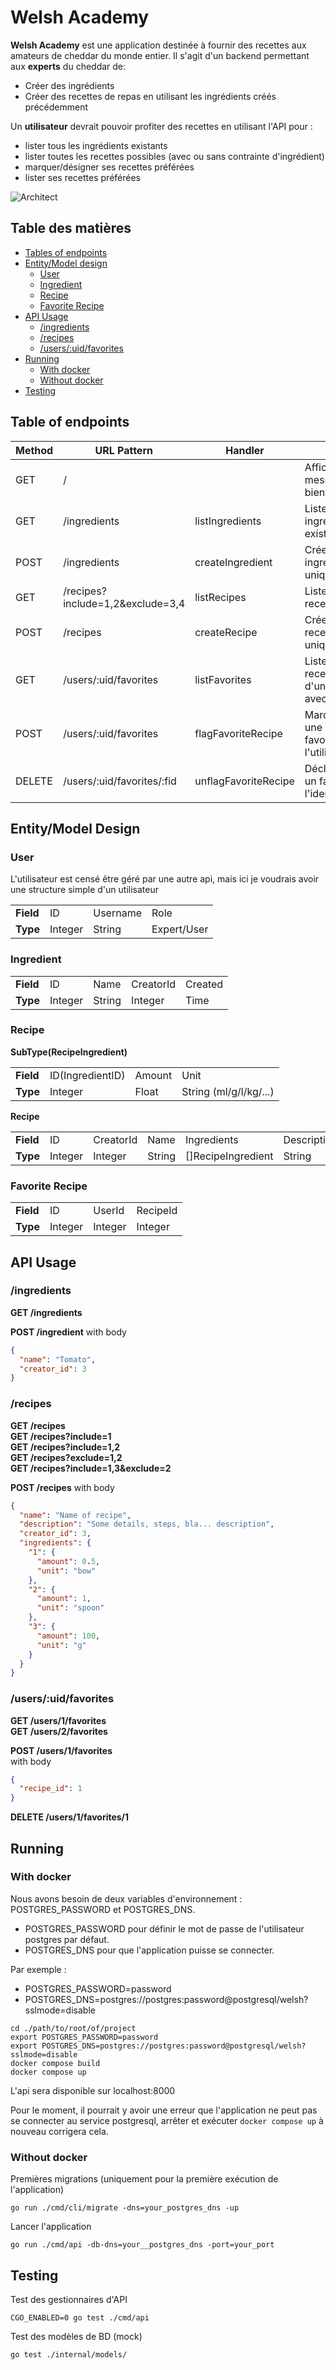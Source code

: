 # Welsh Academy

**Welsh Academy** est une application destinée à fournir des recettes aux amateurs de cheddar du monde entier. Il s'agit d'un backend permettant aux **experts** du cheddar de:

- Créer des ingrédients
- Créer des recettes de repas en utilisant les ingrédients créés précédemment

Un **utilisateur** devrait pouvoir profiter des recettes en utilisant l'API pour :

- lister tous les ingrédients existants
- lister toutes les recettes possibles (avec ou sans contrainte d'ingrédient)
- marquer/désigner ses recettes préférées
- lister ses recettes préférées

<img src="./architect.jpg" alt="Architect">

## Table des matières

- [Tables of endpoints](#table-of-endpoints)
- [Entity/Model design](#entitymodel-design)
  - [User](#user)
  - [Ingredient](#ingredient)
  - [Recipe](#recipe)
  - [Favorite Recipe](#favorite-recipe)
- [API Usage](#api-usage)
  - [/ingredients](#ingredients)
  - [/recipes](#recipes)
  - [/users/:uid/favorites](#usersuidfavorites)
- [Running](#running)
  - [With docker](#with-docker)
  - [Without docker](#without-docker)
- [Testing](#testing)

## Table of endpoints

<table>
    <thead>
        <tr>
            <th>Method</th>
            <th>URL Pattern</th>
            <th>Handler</th>
            <th>Action</th>
        </tr>
    </thead>
    <tbody>
        <tr>
            <td>GET</td>
            <td>/</td>
            <td></td>
            <td>Afficher un message de bienvenue</td>
        </tr>
        <tr>
            <td>GET</td>
            <td>/ingredients</td>
            <td>listIngredients</td>
            <td>Liste de tous les ingrédients existants</td>
        </tr>
        <tr>
            <td>POST</td>
            <td>/ingredients</td>
            <td>createIngredient</td>
            <td>Créer un nouvel ingrédient (expert uniquement)</td>
        </tr>
        <tr>
            <td>GET</td>
            <td>/recipes?include=1,2&exclude=3,4</td>
            <td>listRecipes</td>
            <td>Lister toutes les recettes existantes</td>
        </tr>
        <tr>
            <td>POST</td>
            <td>/recipes</td>
            <td>createRecipe</td>
            <td>Créer une nouvelle recette (expert uniquement)</td>
        </tr>
        <tr>
            <td>GET</td>
            <td>/users/:uid/favorites</td>
            <td>listFavorites</td>
            <td>Liste de toutes les recettes préférées d'un utilisateur avec l'id "uid".</td>
        </tr>
        <tr>
            <td>POST</td>
            <td>/users/:uid/favorites</td>
            <td>flagFavoriteRecipe</td>
            <td>Marquer/Ajouter une recette comme favorite de l'utilisateur</td>
        </tr>
        <tr>
            <td>DELETE</td>
            <td>/users/:uid/favorites/:fid</td>
            <td>unflagFavoriteRecipe</td>
            <td>Déclarer/supprimer un favori avec l'identifiant "fid".</td>
        </tr>
    </tbody>
</table>

## Entity/Model Design

### User

L'utilisateur est censé être géré par une autre api, mais ici je voudrais avoir une structure simple d'un utilisateur

<table>
    <tbody>
        <tr>
            <td><b>Field</b></td>
            <td>ID</td>
            <td>Username</td>
            <td>Role</td>
        </tr>
        <tr>
            <td><b>Type</b></td>
            <td>Integer</td>
            <td>String</td>
            <td>Expert/User</td>
        </tr>
    </tbody>
</table>

### Ingredient

<table>
    <tbody>
        <tr>
            <td><b>Field</b></td>
            <td>ID</td>
            <td>Name</td>
            <td>CreatorId</td>
            <td>Created</td>
        </tr>
        <tr>
            <td><b>Type</b></td>
            <td>Integer</td>
            <td>String</td>
            <td>Integer</td>
            <td>Time</td>
        </tr>
    </tbody>
</table>

### Recipe

**SubType(RecipeIngredient)**

<table>
    <tbody>
        <tr>
            <td><b>Field</b></td>
            <td>ID(IngredientID)</td>
            <td>Amount</td>
            <td>Unit</td>
        </tr>
        <tr>
            <td><b>Type</b></td>
            <td>Integer</td>
            <td>Float</td>
            <td>String (ml/g/l/kg/...)</td>
        </tr>
    </tbody>
</table>

**Recipe**

<table>
    <tbody>
        <tr>
            <td><b>Field</b></td>
            <td>ID</td>
            <td>CreatorId</td>
            <td>Name</td>
            <td>Ingredients</td>
            <td>Description</td>
            <td>Created</td>
        </tr>
        <tr>
            <td><b>Type</b></td>
            <td>Integer</td>
            <td>Integer</td>
            <td>String</td>
            <td>[]RecipeIngredient</td>
            <td>String</td>
            <td>Created</td>
        </tr>
    </tbody>
</table>

### Favorite Recipe

<table>
    <tbody>
        <tr>
            <td><b>Field</b></td>
            <td>ID</td>
            <td>UserId</td>
            <td>RecipeId</td>
        </tr>
        <tr>
            <td><b>Type</b></td>
            <td>Integer</td>
            <td>Integer</td>
            <td>Integer</td>
        </tr>
    </tbody>
</table>

## API Usage

### **/ingredients**

**GET /ingredients**

**POST /ingredient**
with body

```json
{
  "name": "Tomato",
  "creator_id": 3
}
```

### **/recipes**

**GET /recipes** </br>
**GET /recipes?include=1** </br>
**GET /recipes?include=1,2** </br>
**GET /recipes?exclude=1,2** </br>
**GET /recipes?include=1,3&exclude=2** </br>

**POST /recipes** with body

```json
{
  "name": "Name of recipe",
  "description": "Some details, steps, bla... description",
  "creator_id": 3,
  "ingredients": {
    "1": {
      "amount": 0.5,
      "unit": "bow"
    },
    "2": {
      "amount": 1,
      "unit": "spoon"
    },
    "3": {
      "amount": 100,
      "unit": "g"
    }
  }
}
```

### **/users/:uid/favorites**

**GET /users/1/favorites** </br>
**GET /users/2/favorites** </br>

**POST /users/1/favorites** </br>
with body

```json
{
  "recipe_id": 1
}
```

**DELETE /users/1/favorites/1**

## Running

### **With docker**

Nous avons besoin de deux variables d'environnement : POSTGRES_PASSWORD et POSTGRES_DNS.

- POSTGRES_PASSWORD pour définir le mot de passe de l'utilisateur postgres par défaut.
- POSTGRES_DNS pour que l'application puisse se connecter.

Par exemple :

- POSTGRES_PASSWORD=password
- POSTGRES_DNS=postgres://postgres:password@postgresql/welsh?sslmode=disable

```shell
cd ./path/to/root/of/project
export POSTGRES_PASSWORD=password
export POSTGRES_DNS=postgres://postgres:password@postgresql/welsh?sslmode=disable
docker compose build
docker compose up
```

L'api sera disponible sur localhost:8000

Pour le moment, il pourrait y avoir une erreur que l'application ne peut pas se connecter au service postgresql, arrêter et exécuter <code>docker compose up</code> à nouveau corrigera cela.

### **Without docker**

Premières migrations (uniquement pour la première exécution de l'application)

```shell
go run ./cmd/cli/migrate -dns=your_postgres_dns -up
```

Lancer l'application

```shell
go run ./cmd/api -db-dns=your__postgres_dns -port=your_port
```

## Testing

Test des gestionnaires d'API

```shell
CGO_ENABLED=0 go test ./cmd/api
```

Test des modèles de BD (mock)

```shell
go test ./internal/models/
```
